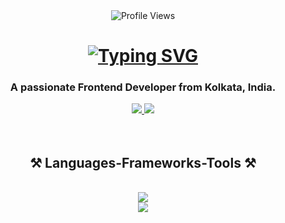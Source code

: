 <div align='center'> <img src="https://komarev.com/ghpvc/?username=sudhabnrj&style=flat-square&color=blue" alt="Profile Views" /> </div>

<h1 align="center"><a href="https://git.io/typing-svg"><img src="https://readme-typing-svg.herokuapp.com?font=Fira+Code&weight=600&size=24&pause=500&random=false&width=435&lines=Hi+There!+%F0%9F%91%8B;I'm+Sudha+Chandan+Banerjee!" alt="Typing SVG" /></a></h3>

<h3 align="center">A passionate Frontend Developer from Kolkata, India.</h3>

<div align="center"> 
    <a href="mailto:sudhabnrj@gmail.com">
        <img src="https://img.shields.io/badge/Gmail-333333?style=for-the-badge&logo=gmail&logoColor=red" />
    </a>
    <a href="https://www.linkedin.com/in/sudhachandan-banerjee/" target="_blank">
        <img src="https://img.shields.io/badge/LinkedIn-0077B5?style=for-the-badge&logo=linkedin&logoColor=white" target="_blank" />
    </a>
    
</div>

<br/>
<br/>
    <h2 align="center">⚒️ Languages-Frameworks-Tools ⚒️</h2>
<br/>
<div align="center" >
    <img src="https://skillicons.dev/icons?i=html,css,bootstrap,react,redux,javascript,tailwind,firebase,git,npm" />
  <br/>
    <img src="https://skillicons.dev/icons?i=figma,photoshop,xd,wordpress,mysql" /><br>
</div>

<br/>
